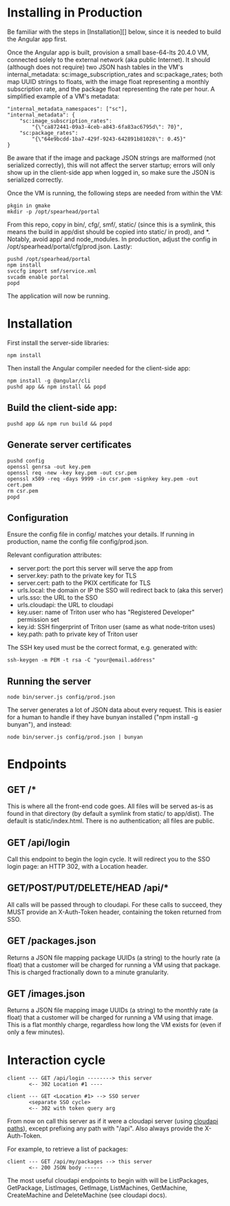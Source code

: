 # Installing in Production

Be familiar with the steps in [Installation][] below, since it is needed to
build the Angular app first.

Once the Angular app is built, provision a small base-64-lts 20.4.0 VM,
connected solely to the external network (aka public Internet). It should
(although does not require) two JSON hash tables in the VM's internal\_metadata:
sc:image\_subscription\_rates and sc:package\_rates; both map UUID strings to
floats, with the image float representing a monthly subscription rate, and the
package float representing the rate per hour. A simplified example of a VM's
metadata:

    "internal_metadata_namespaces": ["sc"],
    "internal_metadata": {
        "sc:image_subscription_rates":
            "{\"ca872441-09a3-4ceb-a843-6fa83ac6795d\": 70}",
        "sc:package_rates":
            "{\"64e9bcdd-1ba7-429f-9243-642891b81028\": 0.45}"
    }

Be aware that if the image and package JSON strings are malformed (not
serialized correctly), this will not affect the server startup; errors will
only show up in the client-side app when logged in, so make sure the JSON is
serialized correctly.

Once the VM is running, the following steps are needed from within the VM:

    pkgin in gmake
    mkdir -p /opt/spearhead/portal

From this repo, copy in bin/, cfg/, smf/, static/ (since this is a symlink,
this means the build in app/dist should be copied into static/ in prod), and \*.
Notably, avoid app/ and node\_modules. In production, adjust the config in
/opt/spearhead/portal/cfg/prod.json. Lastly:

    pushd /opt/spearhead/portal
    npm install
    svccfg import smf/service.xml
    svcadm enable portal
    popd

The application will now be running.

# Installation

First install the server-side libraries:

    npm install

Then install the Angular compiler needed for the client-side app:

    npm install -g @angular/cli
    pushd app && npm install && popd

## Build the client-side app:

    pushd app && npm run build && popd

## Generate server certificates

    pushd config
    openssl genrsa -out key.pem
    openssl req -new -key key.pem -out csr.pem
    openssl x509 -req -days 9999 -in csr.pem -signkey key.pem -out cert.pem
    rm csr.pem
    popd

## Configuration

Ensure the config file in config/ matches your details. If running in
production, name the config file config/prod.json.

Relevant configuration attributes:

- server.port: the port this server will serve the app from
- server.key: path to the private key for TLS
- server.cert: path to the PKIX certificate for TLS
- urls.local: the domain or IP the SSO will redirect back to (aka this server)
- urls.sso: the URL to the SSO
- urls.cloudapi: the URL to cloudapi
- key.user: name of Triton user who has "Registered Developer" permission set
- key.id: SSH fingerprint of Triton user (same as what node-triton uses)
- key.path: path to private key of Triton user

The SSH key used must be the correct format, e.g. generated with:

    ssh-keygen -m PEM -t rsa -C "your@email.address"

## Running the server

    node bin/server.js config/prod.json

The server generates a lot of JSON data about every request. This is easier
for a human to handle if they have bunyan installed ("npm install -g bunyan"),
and instead:

    node bin/server.js config/prod.json | bunyan

# Endpoints

## GET /\*

This is where all the front-end code goes. All files will be served as-is as
found in that directory (by default a symlink from static/ to app/dist). The
default is static/index.html. There is no authentication; all files are public.

## GET /api/login

Call this endpoint to begin the login cycle. It will redirect you to the SSO
login page: an HTTP 302, with a Location header.

## GET/POST/PUT/DELETE/HEAD /api/\*

All calls will be passed through to cloudapi. For these calls to succeed,
they MUST provide an X-Auth-Token header, containing the token returned from
SSO.

## GET /packages.json

Returns a JSON file mapping package UUIDs (a string) to the hourly rate
(a float) that a customer will be charged for running a VM using that package.
This is charged fractionally down to a minute granularity.

## GET /images.json

Returns a JSON file mapping image UUIDs (a string) to the monthly rate
(a float) that a customer will be charged for running a VM using that image.
This is a flat monthly charge, regardless how long the VM exists for (even if
only a few minutes).

# Interaction cycle

    client --- GET /api/login --------> this server
           <-- 302 Location #1 ----

    client --- GET <Location #1> --> SSO server
           <separate SSO cycle>
           <-- 302 with token query arg

From now on call this server as if it were a cloudapi server (using [cloudapi
paths](https://github.com/joyent/sdc-cloudapi/blob/master/docs/index.md#api-introduction)),
except prefixing any path with "/api". Also always provide the X-Auth-Token.

For example, to retrieve a list of packages:

    client --- GET /api/my/packages --> this server
           <-- 200 JSON body ------

The most useful cloudapi endpoints to begin with will be ListPackages,
GetPackage, ListImages, GetImage, ListMachines, GetMachine, CreateMachine and
DeleteMachine (see cloudapi docs).
